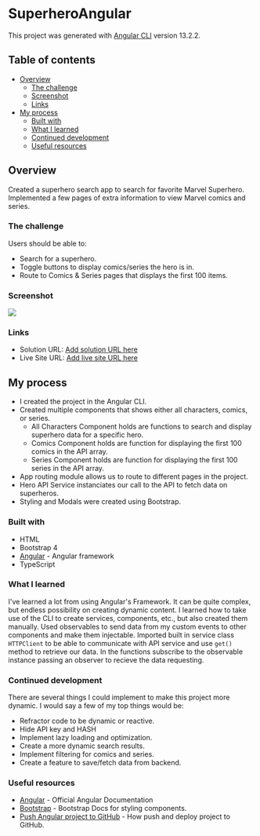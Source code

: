 # SuperheroAngular

This project was generated with [Angular CLI](https://github.com/angular/angular-cli) version 13.2.2.


## Table of contents

- [Overview](#overview)
  - [The challenge](#the-challenge)
  - [Screenshot](#screenshot)
  - [Links](#links)
- [My process](#my-process)
  - [Built with](#built-with)
  - [What I learned](#what-i-learned)
  - [Continued development](#continued-development)
  - [Useful resources](#useful-resources)



## Overview
Created a superhero search app to search for favorite Marvel Superhero. Implemented a few pages of extra information to view Marvel comics and series. 

### The challenge

Users should be able to:

- Search for a superhero.
- Toggle buttons to display comics/series the hero is in.
- Route to Comics & Series pages that displays the first 100 items. 

### Screenshot

![](./screenshot.jpg)


### Links

- Solution URL: [Add solution URL here](https://github.com/flo1244/superhero-marvel-api-angular)
- Live Site URL: [Add live site URL here](https://flo1244.github.io/superhero-marvel-api-angular/superhero-marvel-api-angular/)

## My process
- I created the project in the Angular CLI. 
- Created multiple components that shows either all characters, comics, or series.
  - All Characters Component holds are functions to search and display superhero data for a specific hero.
  - Comics Component holds are function for displaying the first 100 comics in the API array.
  - Series Component holds are function for displaying the first 100 series in the API array.  
- App routing module allows us to route to different pages in the project.
- Hero API Service instanciates our call to the API to fetch data on superheros. 
- Styling and Modals were created using Bootstrap.

### Built with

- HTML
- Bootstrap 4
- [Angular](https://github.com/angular/angular-cli) - Angular framework
- TypeScript


### What I learned
I've learned a lot from using Angular's Framework. It can be quite complex, but endless possibility on creating dynamic content.
I learned how to take use of the CLI to create services, components, etc., but also created them manually. Used observables to send data from
my custom events to other components and make them injectable. Imported built in service class ``HTTPClient`` to be able to communicate with API
service and use ``get()`` method to retrieve our data. In the functions subscribe to the observable instance passing an observer to recieve the
data requesting. 



### Continued development

There are several things I could implement to make this project more dynamic. I would say a few of my top things would be:
- Refractor code to be dynamic or reactive.
- Hide API key and HASH 
- Implement lazy loading and optimization.
- Create a more dynamic search results.
- Implement filtering for comics and series.
- Create a feature to save/fetch data from backend.

### Useful resources

- [Angular](https://angular.io/) - Official Angular Documentation
- [Bootstrap](https://getbootstrap.com/docs/4.6/getting-started/introduction/) - Bootstrap Docs for styling components.
- [Push Angular project to GitHub](https://efficientuser.com/2021/03/04/how-to-deploy-angular-app-on-github-pages-for-free/) - How push and deploy project to GitHub.
